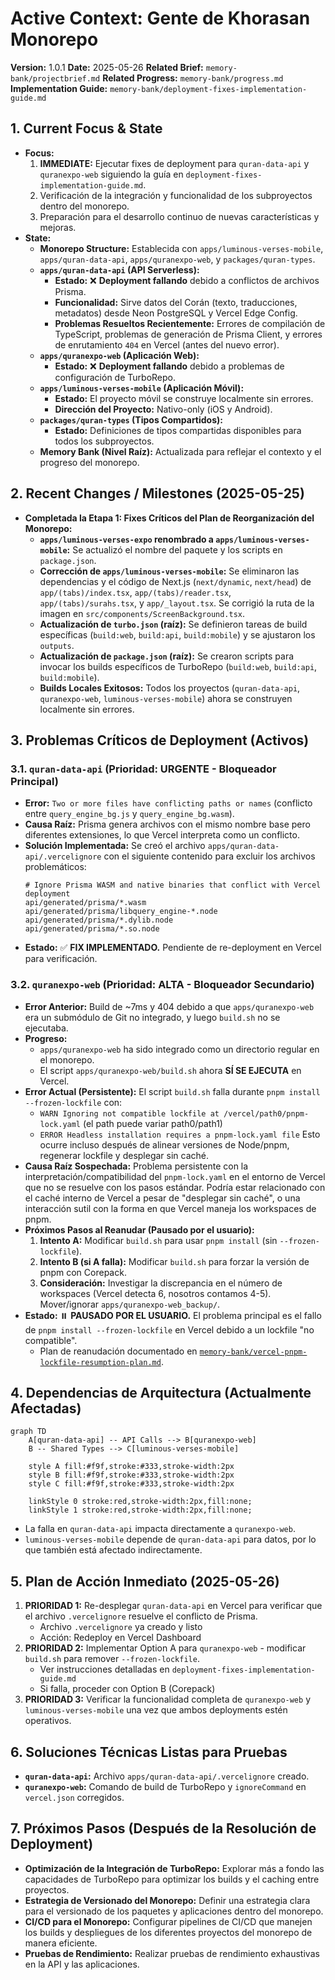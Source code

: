 # Active Context: Gente de Khorasan Monorepo

**Version:** 1.0.1
**Date:** 2025-05-26
**Related Brief:** `memory-bank/projectbrief.md`
**Related Progress:** `memory-bank/progress.md`
**Implementation Guide:** `memory-bank/deployment-fixes-implementation-guide.md`

## 1. Current Focus & State

-   **Focus:**
    1.  **IMMEDIATE:** Ejecutar fixes de deployment para `quran-data-api` y `quranexpo-web` siguiendo la guía en `deployment-fixes-implementation-guide.md`.
    2.  Verificación de la integración y funcionalidad de los subproyectos dentro del monorepo.
    3.  Preparación para el desarrollo continuo de nuevas características y mejoras.
-   **State:**
    -   **Monorepo Structure:** Establecida con `apps/luminous-verses-mobile`, `apps/quran-data-api`, `apps/quranexpo-web`, y `packages/quran-types`.
    -   **`apps/quran-data-api` (API Serverless):**
        -   **Estado:** ❌ **Deployment fallando** debido a conflictos de archivos Prisma.
        -   **Funcionalidad:** Sirve datos del Corán (texto, traducciones, metadatos) desde Neon PostgreSQL y Vercel Edge Config.
        -   **Problemas Resueltos Recientemente:** Errores de compilación de TypeScript, problemas de generación de Prisma Client, y errores de enrutamiento `404` en Vercel (antes del nuevo error).
    -   **`apps/quranexpo-web` (Aplicación Web):**
        -   **Estado:** ❌ **Deployment fallando** debido a problemas de configuración de TurboRepo.
    -   **`apps/luminous-verses-mobile` (Aplicación Móvil):**
        -   **Estado:** El proyecto móvil se construye localmente sin errores.
        -   **Dirección del Proyecto:** Nativo-only (iOS y Android).
    -   **`packages/quran-types` (Tipos Compartidos):**
        -   **Estado:** Definiciones de tipos compartidas disponibles para todos los subproyectos.
    -   **Memory Bank (Nivel Raíz):** Actualizada para reflejar el contexto y el progreso del monorepo.

## 2. Recent Changes / Milestones (2025-05-25)

-   **Completada la Etapa 1: Fixes Críticos del Plan de Reorganización del Monorepo:**
    -   **`apps/luminous-verses-expo` renombrado a `apps/luminous-verses-mobile`:** Se actualizó el nombre del paquete y los scripts en `package.json`.
    -   **Corrección de `apps/luminous-verses-mobile`:** Se eliminaron las dependencias y el código de Next.js (`next/dynamic`, `next/head`) de `app/(tabs)/index.tsx`, `app/(tabs)/reader.tsx`, `app/(tabs)/surahs.tsx`, y `app/_layout.tsx`. Se corrigió la ruta de la imagen en `src/components/ScreenBackground.tsx`.
    -   **Actualización de `turbo.json` (raíz):** Se definieron tareas de build específicas (`build:web`, `build:api`, `build:mobile`) y se ajustaron los `outputs`.
    -   **Actualización de `package.json` (raíz):** Se crearon scripts para invocar los builds específicos de TurboRepo (`build:web`, `build:api`, `build:mobile`).
    -   **Builds Locales Exitosos:** Todos los proyectos (`quran-data-api`, `quranexpo-web`, `luminous-verses-mobile`) ahora se construyen localmente sin errores.

## 3. Problemas Críticos de Deployment (Activos)

### 3.1. `quran-data-api` (Prioridad: URGENTE - Bloqueador Principal)
-   **Error:** `Two or more files have conflicting paths or names` (conflicto entre `query_engine_bg.js` y `query_engine_bg.wasm`).
-   **Causa Raíz:** Prisma genera archivos con el mismo nombre base pero diferentes extensiones, lo que Vercel interpreta como un conflicto.
-   **Solución Implementada:** Se creó el archivo `apps/quran-data-api/.vercelignore` con el siguiente contenido para excluir los archivos problemáticos:
    ```
    # Ignore Prisma WASM and native binaries that conflict with Vercel deployment
    api/generated/prisma/*.wasm
    api/generated/prisma/libquery_engine-*.node
    api/generated/prisma/*.dylib.node
    api/generated/prisma/*.so.node
    ```
-   **Estado:** ✅ **FIX IMPLEMENTADO.** Pendiente de re-deployment en Vercel para verificación.

### 3.2. `quranexpo-web` (Prioridad: ALTA - Bloqueador Secundario)
-   **Error Anterior:** Build de ~7ms y 404 debido a que `apps/quranexpo-web` era un submódulo de Git no integrado, y luego `build.sh` no se ejecutaba.
-   **Progreso:**
    -   `apps/quranexpo-web` ha sido integrado como un directorio regular en el monorepo.
    -   El script `apps/quranexpo-web/build.sh` ahora **SÍ SE EJECUTA** en Vercel.
-   **Error Actual (Persistente):** El script `build.sh` falla durante `pnpm install --frozen-lockfile` con:
    -   `WARN Ignoring not compatible lockfile at /vercel/path0/pnpm-lock.yaml` (el path puede variar path0/path1)
    -   `ERROR Headless installation requires a pnpm-lock.yaml file`
    Esto ocurre incluso después de alinear versiones de Node/pnpm, regenerar lockfile y desplegar sin caché.
-   **Causa Raíz Sospechada:** Problema persistente con la interpretación/compatibilidad del `pnpm-lock.yaml` en el entorno de Vercel que no se resuelve con los pasos estándar. Podría estar relacionado con el caché interno de Vercel a pesar de "desplegar sin caché", o una interacción sutil con la forma en que Vercel maneja los workspaces de pnpm.
-   **Próximos Pasos al Reanudar (Pausado por el usuario):**
    1.  **Intento A:** Modificar `build.sh` para usar `pnpm install` (sin `--frozen-lockfile`).
    2.  **Intento B (si A falla):** Modificar `build.sh` para forzar la versión de pnpm con Corepack.
    3.  **Consideración:** Investigar la discrepancia en el número de workspaces (Vercel detecta 6, nosotros contamos 4-5). Mover/ignorar `apps/quranexpo-web_backup/`.
-   **Estado:** ⏸️ **PAUSADO POR EL USUARIO.** El problema principal es el fallo de `pnpm install --frozen-lockfile` en Vercel debido a un lockfile "no compatible".
    -   Plan de reanudación documentado en [`memory-bank/vercel-pnpm-lockfile-resumption-plan.md`](memory-bank/vercel-pnpm-lockfile-resumption-plan.md).

## 4. Dependencias de Arquitectura (Actualmente Afectadas)
```mermaid
graph TD
    A[quran-data-api] -- API Calls --> B[quranexpo-web]
    B -- Shared Types --> C[luminous-verses-mobile]

    style A fill:#f9f,stroke:#333,stroke-width:2px
    style B fill:#f9f,stroke:#333,stroke-width:2px
    style C fill:#f9f,stroke:#333,stroke-width:2px

    linkStyle 0 stroke:red,stroke-width:2px,fill:none;
    linkStyle 1 stroke:red,stroke-width:2px,fill:none;
```
-   La falla en `quran-data-api` impacta directamente a `quranexpo-web`.
-   `luminous-verses-mobile` depende de `quran-data-api` para datos, por lo que también está afectado indirectamente.

## 5. Plan de Acción Inmediato (2025-05-26)
1.  **PRIORIDAD 1:** Re-desplegar `quran-data-api` en Vercel para verificar que el archivo `.vercelignore` resuelve el conflicto de Prisma.
    - Archivo `.vercelignore` ya creado y listo
    - Acción: Redeploy en Vercel Dashboard
2.  **PRIORIDAD 2:** Implementar Option A para `quranexpo-web` - modificar `build.sh` para remover `--frozen-lockfile`.
    - Ver instrucciones detalladas en `deployment-fixes-implementation-guide.md`
    - Si falla, proceder con Option B (Corepack)
3.  **PRIORIDAD 3:** Verificar la funcionalidad completa de `quranexpo-web` y `luminous-verses-mobile` una vez que ambos deployments estén operativos.

## 6. Soluciones Técnicas Listas para Pruebas
-   **`quran-data-api`:** Archivo `apps/quran-data-api/.vercelignore` creado.
-   **`quranexpo-web`:** Comando de build de TurboRepo y `ignoreCommand` en `vercel.json` corregidos.

## 7. Próximos Pasos (Después de la Resolución de Deployment)
-   **Optimización de la Integración de TurboRepo:** Explorar más a fondo las capacidades de TurboRepo para optimizar los builds y el caching entre proyectos.
-   **Estrategia de Versionado del Monorepo:** Definir una estrategia clara para el versionado de los paquetes y aplicaciones dentro del monorepo.
-   **CI/CD para el Monorepo:** Configurar pipelines de CI/CD que manejen los builds y despliegues de los diferentes proyectos del monorepo de manera eficiente.
-   **Pruebas de Rendimiento:** Realizar pruebas de rendimiento exhaustivas en la API y las aplicaciones.
